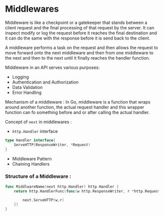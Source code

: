 # Middlewares

Middleware is like a checkpoint or a gatekeeper that stands between a client request and the final processing of that request by the server. It can inspect modify or log the request before it reaches the final destination and it can do the same with the response before it is send back to the client.

A middleware performs a task on the request and then allows the request to move forward onto the next middleware and then from one middleware to the next and then to the next until it finally reaches the handler function.

Middleware in an API serves various purposes:
- Logging
- Authentication and Authorization
- Data Validation
- Error Handling

Mechanism of a middleware :
In Go, middleware is a function that wraps around another function, the actual request handler and this wrapper function can fo something before and or after calling the actual handler.

Concept of `next` in middlewares :
- `http.Handler` interface
```go
type Handler interface{
    ServeHTTP(ResponseWriter, *Request)
}
```
- Middleware Pattern
- Chaining Handlers


### Structure of a Middleware :
```go
func MiddlwareName(next http.Handler) http.Handler {
	return http.HandlerFunc(func(w http.ResponseWriter, r *http.Request) {

		next.ServeHTTP(w,r)
	})
}
```